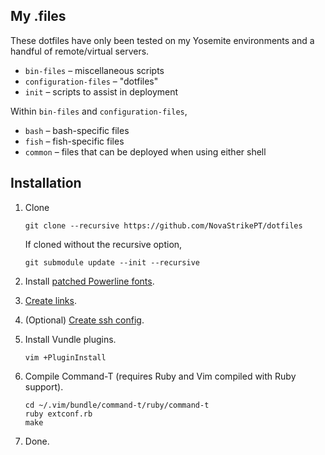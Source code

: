## My .files
These dotfiles have only been tested on my Yosemite environments and a handful of remote/virtual servers.

* `bin-files` – miscellaneous scripts
* `configuration-files` – "dotfiles"
* `init` – scripts to assist in deployment

Within `bin-files` and `configuration-files`,

* `bash` – bash-specific files
* `fish` – fish-specific files
* `common` – files that can be deployed when using either shell

## Installation
1. Clone

	```
	git clone --recursive https://github.com/NovaStrikePT/dotfiles
	```

	If cloned without the recursive option,

	```
	git submodule update --init --recursive
	```
1. Install [patched Powerline fonts](https://github.com/powerline/fonts).
1. [Create links](init/create-links).
2. (Optional) [Create ssh config](init/create-ssh-config).
3. Install Vundle plugins.

	```
	vim +PluginInstall
	```
4. Compile Command-T (requires Ruby and Vim compiled with Ruby support).
 
	```
	cd ~/.vim/bundle/command-t/ruby/command-t
	ruby extconf.rb
	make
	```
5. Done.